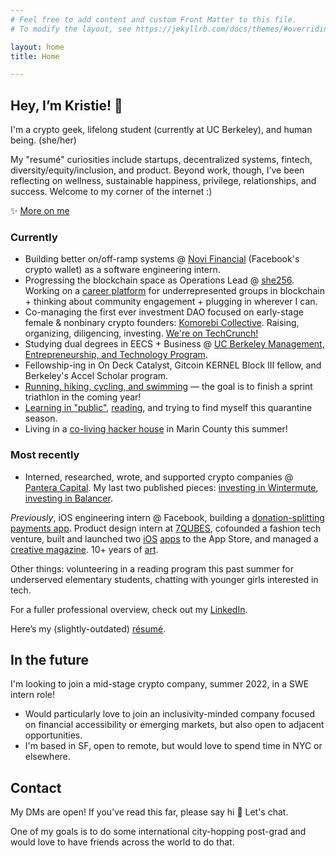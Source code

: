 ```yaml
---
# Feel free to add content and custom Front Matter to this file.
# To modify the layout, see https://jekyllrb.com/docs/themes/#overriding-theme-defaults

layout: home
title: Home

---
```


## Hey, I’m Kristie! 👋
I'm a crypto geek, lifelong student (currently at UC Berkeley), and human being. (she/her)

My "resumé" curiosities include startups, decentralized systems, fintech, diversity/equity/inclusion, and product. Beyond work, though, I’ve been reflecting on wellness, sustainable happiness, privilege, relationships, and success. Welcome to my corner of the internet :)


✨ [More on me](/more-on-me)

### Currently
* Building better on/off-ramp systems @ [Novi Financial](http://novi.com/) (Facebook's crypto wallet) as a software engineering intern.
* Progressing the blockchain space as Operations Lead @ [she256][#she256]. Working on a [career platform](https://medium.com/she-256/announcing-the-she256-job-board-beta-launch-9709d3c3e107) for underrepresented groups in blockchain + thinking about community engagement + plugging in wherever I can.
* Co-managing the first ever investment DAO focused on early-stage female & nonbinary crypto founders: [Komorebi Collective](https://www.syndicateprotocol.org/syndicate/komorebi_collective). Raising, organizing, diligencing, investing. [We're on TechCrunch!](https://techcrunch.com/2021/05/21/decentralized-komorebi-collective-launches-to-back-female-and-non-binary-crypto-founders/?tpcc=ECTW2020)
* Studying dual degrees in EECS + Business @ [UC Berkeley Management, Entrepreneurship, and Technology Program](http://met.berkeley.edu/).
* Fellowship-ing in On Deck Catalyst, Gitcoin KERNEL Block III fellow, and Berkeley's Accel Scholar program.
* [Running, hiking, cycling, and swimming](https://www.strava.com/athletes/19298552) — the goal is to finish a sprint triathlon in the coming year!
* [Learning in "public"](more-on-me/#learning-in-non-private), [reading](https://www.goodreads.com/kristiehhh), and trying to find myself this quarantine season.
* Living in a [co-living hacker house](http://edyfi.org/) in Marin County this summer!

### Most recently
* Interned, researched, wrote, and supported crypto companies @ [Pantera Capital](https://www.panteracapital.com/). My last two published pieces: [investing in Wintermute](https://panteracapital.medium.com/investing-in-wintermute-d4ece31ff665), [investing in Balancer](https://panteracapital.medium.com/investing-in-balancer-63f8246df954).

*Previously*, iOS engineering intern @ Facebook, building a [donation-splitting payments app](https://github.com/kristiehuang/Basket-Donation-Payments). Product design intern at [7QUBES](https://www.7qubes.com/our-work/pay8fwd), cofounded a fashion tech venture, built and launched two [iOS](http://tinyurl.com/cloudcloset) [apps](http://tinyurl.com/airtimeevents) to the App Store, and managed a [creative magazine](https://issuu.com/pandorasbox.gunn). 10+ years of [art](https://www.behance.net/gallery/72001185/Kristie-Huang-Art-Portfolio).

Other things: volunteering in a reading program this past summer for underserved elementary students, chatting with younger girls interested in tech.

For a fuller professional overview, check out my [LinkedIn](https://www.linkedin.com/in/kristie-huang/).

Here’s my (slightly-outdated) [résumé](https://drive.google.com/file/d/0B2rlie9ZaAG4UjcyVTJ3b2xiZzA/view).

## In the future
I'm looking to join a mid-stage crypto company, summer 2022, in a SWE intern role!

* Would particularly love to join an inclusivity-minded company focused on financial accessibility or emerging markets, but also open to adjacent opportunities.
* I'm based in SF, open to remote, but would love to spend time in NYC or elsewhere.

## Contact
My DMs are open! If you’ve read this far, please say hi 🤍 Let's chat.

One of my goals is to do some international city-hopping post-grad and would love to have friends across the world to do that.

[#she256]: http://she256.org/
